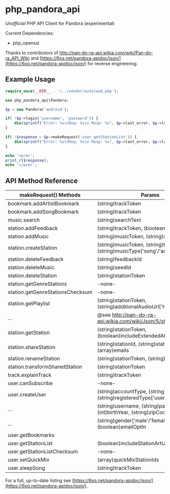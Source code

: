 # php_pandora_api

*Unofficial* PHP API Client for Pandora (experimental)

Current Dependencies:

* php_openssl

Thanks to contributors of http://pan-do-ra-api.wikia.com/wiki/Pan-do-ra_API_Wiki and [https://6xq.net/pandora-apidoc/json/](https://6xq.net/pandora-apidoc/json/) for reverse engineering.

## Example Usage

```php
require_once(__DIR__ . '/../vendor/autoload.php');

use php_pandora_api\Pandora;

$p = new Pandora('android');

if( !$p->login('username', 'password')) {
    die(sprintf("Error: %s\nReq: %s\n Resp: %s", $p->last_error, $p->last_request_data, $p->last_response_data));
}

if( !$response = $p->makeRequest('user.getStationList')) {
    die(sprintf("Error: %s\nReq: %s\n Resp: %s", $p->last_error, $p->last_request_data, $p->last_response_data));
}

echo '<pre>';
print_r($response);
echo '</pre>';
```

## API Method Reference

| makeRequest() Methods            | Params
| -------------------------------- | ----------------------------------------
| bookmark.addArtistBookmark       | (string)trackToken
| bookmark.addSongBookmark         | (string)trackToken
| music.search                     | (string)searchText
| station.addFeedback              | (string)trackToken, (boolean)isPositive
| station.addMusic                 | (string)musicToken, (string)stationToken
| station.createStation            | (string)musicToken, (string)trackToken, (string)musicType['song'/'artist']
| station.deleteFeedback           | (string)feedbackId
| station.deleteMusic              | (string)seedId
| station.deleteStation            | (string)stationToken
| station.getGenreStations         | -none-
| station.getGenreStationsChecksum | -none-
| station.getPlaylist              | (string)stationToken, (string)additionalAudioUrl['HTTP_*_*','...']
| ...                              |   @see http://pan-do-ra-api.wikia.com/wiki/Json/5/station.getPlaylist
| station.getStation               | (string)stationToken, (boolean)includeExtendedAttributes
| station.shareStation             | (string)stationId, (string)stationToken, (array)emails
| station.renameStation            | (string)stationToken, (string)stationName
| station.transformSharedStation   | (string)stationToken
| track.explainTrack               | (string)trackToken
| user.canSubscribe                | -none-
| user.createUser                  | (string)accountType, (string)countryCode, (string)registeredType['user']
| ...                              |   (string)username, (string)password, (int)birthYear, (string)zipCode
| ...                              |   (string)gender['male'/'female'], (boolean)emailOptIn
| user.getBookmarks                |
| user.getStationList              | (boolean)includeStationArtUrl
| user.getStationListChecksum      | -none-
| user.setQuickMix                 | (array)quickMixStationIds
| user.sleepSong                   | (string)trackToken

For a full, up-to-date listing see [https://6xq.net/pandora-apidoc/json/](https://6xq.net/pandora-apidoc/json/).
